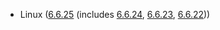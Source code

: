 - Linux ([6.6.25](https://lwn.net/Articles/968470) (includes [6.6.24](https://lwn.net/Articles/968253), [6.6.23](https://lwn.net/Articles/966758), [6.6.22](https://lwn.net/Articles/965606)))
